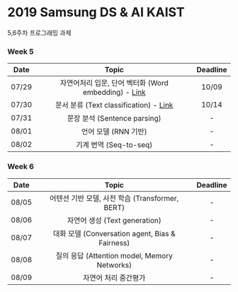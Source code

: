 # 2019 Samsung DS & AI KAIST

5,6주차 프로그래밍 과제


### Week 5
| Date | Topic | Deadline | 
|:-------:|:-------:|:------:|
|  07/29 |  자연어처리 입문, 단어 벡터화 (Word embedding) - [Link](https://github.com/hanjy1777/KAIST-NLP-tutorial  )  |   10/09    |
|  07/30 |  	문서 분류 (Text classification) - [Link](https://github.com/Nardien/samsung_text_classification) | 10/14  |       |
|  07/31 |  문장 분석 (Sentence parsing)  | - |
|  08/01 |  언어 모델 (RNN 기반)  |   -    |
|  08/02 |  기계 번역 (Seq-to-seq) |   -   |

### Week 6
| Date | Topic | Deadline | 
|:-------:|:-------:|:------:|
|  08/05 |  어텐션 기반 모델, 사전 학습 (Transformer, BERT) |  -  |
|  08/06 |  자연어 생성 (Text generation) |   -   |  
|  08/07 |  	대화 모델 (Conversation agent, Bias & Fairness)  |   -   |
|  08/08 |  	질의 응답 (Attention model, Memory Networks)   |   -   |
|  08/09 |  	자연어 처리 중간평가	  |   -    |
